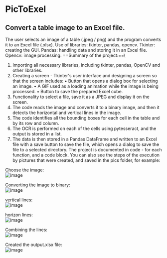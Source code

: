 # PicToExel
## Convert a table image to an Excel file.
The user selects an image of a table (.jpeg / png) and the program converts it to an Excel file (.xlsx).
Use of libraries: tkinter, pandas, opencv.
Tkinter: creating the GUI.
Pandas: handling data and storing it in an Excel file.
Opencv: image processing.
==Summary of the project:==\
1. Importing all necessary libraries, including tkinter, pandas, OpenCV and other libraries.
2. Creating a screen - Tkinter's user interface and designing a screen so that the screen includes:
• Button that opens a dialog box for selecting an image.
• A GIF used as a loading animation while the image is being processed.
• Button to save the prepared Excel cube.
  3. Functionality to select a file, save it as a JPEG and display it on the screen.
4. The code reads the image and converts it to a binary image, and then it detects the horizontal and vertical lines in the image.
  5. The code identifies all the bounding boxes for each cell in the table and by its row and column.
  6. The OCR is performed on each of the cells using pytesseract, and the output is stored in a list.
  7. The data is then stored in a Pandas DataFrame and written to an Excel file with a save button to save the file, which opens a dialog to save the file to a selected directory.
The project is documented in code - for each function, and a code block.
You can also see the steps of the execution by pictures that were created, and saved in the pics folder, for example:

Choose the image:\
![image](https://github.com/TamarShayo/PicToExel/assets/120498576/91746a67-2dde-4672-ab24-5af700bfd224)

Converting the image to binary:\
![image](https://github.com/TamarShayo/PicToExel/assets/120498576/9e83154d-b344-4feb-86ff-c3f638ae6f8a)

vertical lines:\
![image](https://github.com/TamarShayo/PicToExel/assets/120498576/82d75c01-842f-43a2-a3eb-b60a5cf71b4c)

horizon lines:\
![image](https://github.com/TamarShayo/PicToExel/assets/120498576/1a36e6f1-8b96-4672-b2cd-b96559e89404)

Combining the lines:\
![image](https://github.com/TamarShayo/PicToExel/assets/120498576/567f87ab-6619-49e4-a802-73d162a62f41)

Created the output.xlsx file:\
![image](https://github.com/TamarShayo/PicToExel/assets/120498576/2ef44ecc-474a-429e-bb58-eeba24de1a28)
